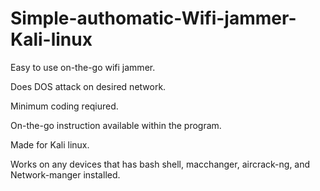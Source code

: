 # Simple-authomatic-Wifi-jammer-Kali-linux
Easy to use on-the-go wifi jammer.

Does DOS attack on desired network.

Minimum coding reqiured.

On-the-go instruction available within the program.

Made for Kali linux.

Works on any devices that has bash shell, macchanger, aircrack-ng, and Network-manger installed.

